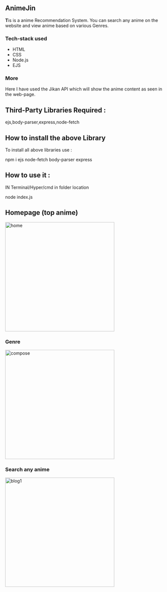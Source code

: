 ## AnimeJin

<b>T</b>is is a anime Recommendation System. You can search any anime on the website and view anime based on various Genres.

### Tech-stack used

- HTML
- CSS
- Node.js
- EJS



### More
Here I have used the Jikan API which will show the anime content as seen in the web-page.


## Third-Party Libraries Required :

ejs,body-parser,express,node-fetch

## How to install the above Library

To install all above libraries use :

npm i ejs node-fetch body-parser express


## How to use it :

IN Terminal/Hyper/cmd in folder location


node index.js           

## Homepage (top anime)

  <img src="Images/Homepage.PNG" width="350" title="home">

### Genre

 <img src="Images/Genre.PNG" width="350" title="compose">

### Search any anime

 <img src="Images/Search.png" width="350" title="blog1">

